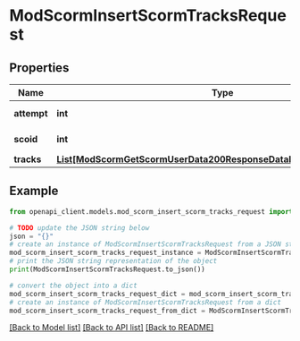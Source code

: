 # ModScormInsertScormTracksRequest


## Properties

Name | Type | Description | Notes
------------ | ------------- | ------------- | -------------
**attempt** | **int** | attempt number | 
**scoid** | **int** | SCO id | [default to null]
**tracks** | [**List[ModScormGetScormUserData200ResponseDataInnerDefaultdataInner]**](ModScormGetScormUserData200ResponseDataInnerDefaultdataInner.md) |  | 

## Example

```python
from openapi_client.models.mod_scorm_insert_scorm_tracks_request import ModScormInsertScormTracksRequest

# TODO update the JSON string below
json = "{}"
# create an instance of ModScormInsertScormTracksRequest from a JSON string
mod_scorm_insert_scorm_tracks_request_instance = ModScormInsertScormTracksRequest.from_json(json)
# print the JSON string representation of the object
print(ModScormInsertScormTracksRequest.to_json())

# convert the object into a dict
mod_scorm_insert_scorm_tracks_request_dict = mod_scorm_insert_scorm_tracks_request_instance.to_dict()
# create an instance of ModScormInsertScormTracksRequest from a dict
mod_scorm_insert_scorm_tracks_request_from_dict = ModScormInsertScormTracksRequest.from_dict(mod_scorm_insert_scorm_tracks_request_dict)
```
[[Back to Model list]](../README.md#documentation-for-models) [[Back to API list]](../README.md#documentation-for-api-endpoints) [[Back to README]](../README.md)


